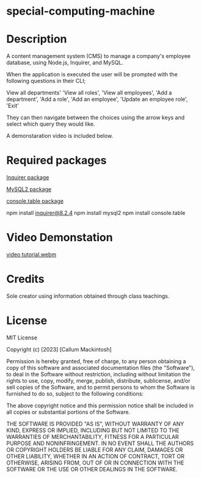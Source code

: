# special-computing-machine

# Description

A content management system (CMS) to manage a company's employee database, using Node.js, Inquirer, and MySQL.

When the application is executed the user will be prompted with the following questions in their CLI;

View all departments'
        'View all roles',
        'View all employees',
        'Add a department',
        'Add a role',
        'Add an employee',
        'Update an employee role',
        'Exit'

They can then navigate between the choices using the arrow keys and select which query they would like.

A demonstaration video is included below.
# Required packages

[Inquirer package](https://www.npmjs.com/package/inquirer/v/8.2.4)

[MySQL2 package](https://www.npmjs.com/package/mysql2)

[console.table package](https://www.npmjs.com/package/console.table)

npm install inquirer@8.2.4
npm install mysql2
npm install console.table

# Video Demonstation

[video tutorial.webm](https://user-images.githubusercontent.com/17615940/221401371-f989d16a-74e7-49d9-bd7e-02f2f730b4e0.webm)


# Credits

Sole creator using information obtained through class teachings.

# License

MIT License

Copyright (c) [2023] [Callum Mackintosh]

Permission is hereby granted, free of charge, to any person obtaining a copy of this software and associated documentation files (the "Software"), to deal in the Software without restriction, including without limitation the rights to use, copy, modify, merge, publish, distribute, sublicense, and/or sell copies of the Software, and to permit persons to whom the Software is furnished to do so, subject to the following conditions:

The above copyright notice and this permission notice shall be included in all copies or substantial portions of the Software.

THE SOFTWARE IS PROVIDED "AS IS", WITHOUT WARRANTY OF ANY KIND, EXPRESS OR IMPLIED, INCLUDING BUT NOT LIMITED TO THE WARRANTIES OF MERCHANTABILITY, FITNESS FOR A PARTICULAR PURPOSE AND NONINFRINGEMENT. IN NO EVENT SHALL THE AUTHORS OR COPYRIGHT HOLDERS BE LIABLE FOR ANY CLAIM, DAMAGES OR OTHER LIABILITY, WHETHER IN AN ACTION OF CONTRACT, TORT OR OTHERWISE, ARISING FROM, OUT OF OR IN CONNECTION WITH THE SOFTWARE OR THE USE OR OTHER DEALINGS IN THE SOFTWARE.
